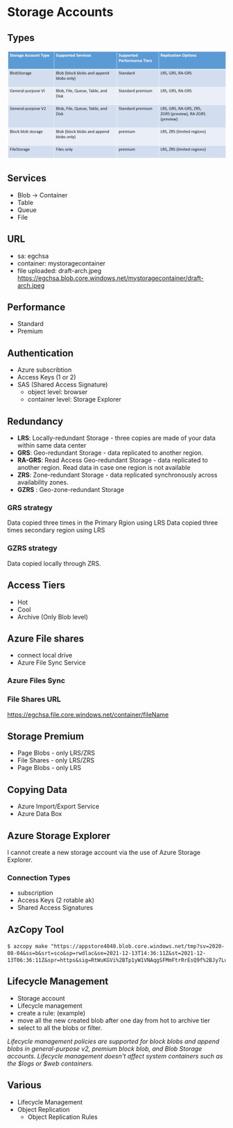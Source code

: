 # Storage Accounts
## Types
![Types](images/storage-account.png)

## Services
- Blob -> Container
- Table
- Queue
- File

## URL
- sa: egchsa
- container: mystoragecontainer
- file uploaded: draft-arch.jpeg
https://egchsa.blob.core.windows.net/mystoragecontainer/draft-arch.jpeg

## Performance
- Standard
- Premium

## Authentication
- Azure subscribtion
- Access Keys (1 or 2)
- SAS (Shared Access Signature)
    - object level: browser
    - container level: Storage Explorer


## Redundancy
- **LRS**: Locally-redundant Storage - three copies are made of your data within same data center
- **GRS**: Geo-redundant Storage - data replicated to another region.
- **RA-GRS**: Read Access Geo-redundant Storage - data replicated to another region. Read data in case one region is not available
- **ZRS**: Zone-redundant Storage - data replicated synchronously across availability zones.
- **GZRS** : Geo-zone-redundant Storage

### GRS strategy
Data copied three times in the Primary Rgion using LRS
Data copied three times secondary region using LRS

### GZRS strategy
Data copied locally through ZRS.


## Access Tiers
- Hot
- Cool
- Archive (Only Blob level)


## Azure File shares
- connect local drive
- Azure File Sync Service 

### Azure Files Sync 
### File Shares URL
https://egchsa.file.core.windows.net/container/fileName

## Storage Premium
- Page Blobs - only LRS/ZRS
- File Shares - only LRS/ZRS
- Page Blobs - only LRS

## Copying Data
- Azure Import/Export Service
- Azure Data Box

## Azure Storage Explorer
I cannot create a new storage account via the use of Azure Storage Explorer.

### Connection Types
- subscription
- Access Keys (2 rotable ak)
- Shared Access Signatures

## AzCopy Tool

```shell
$ azcopy make "https://appstore4040.blob.core.windows.net/tmp?sv=2020-08-04&ss=b&srt=sco&sp=rwdlac&se=2021-12-13T14:36:11Z&st=2021-12-13T06:36:11Z&spr=https&sig=RtWuKGVi%2BTp1yW1VNAqgSFMmFtrRrEsQ9f%2BJy7LuIZU%3D"

```

## Lifecycle Management
- Storage account
- Lifecycle management
- create a rule: (example)
- move all the new created blob after one day from hot to archive tier
- select to all the blobs or filter.

_Lifecycle management policies are supported for block blobs and append blobs in general-purpose v2, premium block blob, and Blob Storage accounts. Lifecycle management doesn't affect system containers such as the $logs or $web containers._

## Various

- Lifecycle Management
- Object Replication
    - Object Replication Rules
